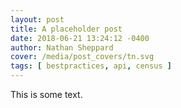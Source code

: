```yaml
---
layout: post
title: A placeholder post
date: 2018-06-21 13:24:12 -0400
author: Nathan Sheppard
cover: /media/post_covers/tn.svg
tags: [ bestpractices, api, census ]
---
```


This is some text.